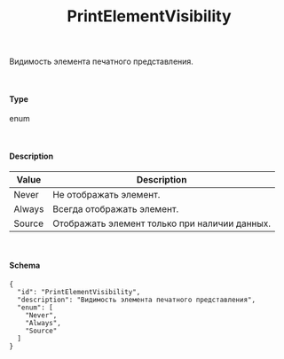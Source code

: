 ﻿---
layout: default
title: PrintElementVisibility
position: 7
categories: 
tags: 
---

Видимость элемента печатного представления.

   

#### Type

enum

   

#### Description  

|Value|Description|
|-----|-----------|
|Never|Не отображать элемент.|
|Always|Всегда отображать элемент.|
|Source|Отображать элемент только при наличии данных.|

   

#### Schema

```
{
  "id": "PrintElementVisibility",
  "description": "Видимость элемента печатного представления",
  "enum": [
    "Never",
    "Always",
    "Source"
  ]
}
```

 

 

